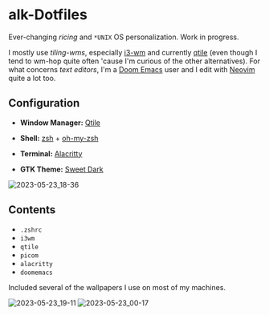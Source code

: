 # alk-Dotfiles
Ever-changing _ricing_ and `*UNIX` OS personalization. Work in progress.

I mostly use _tiling-wms_, especially [i3-wm](https://github.com/i3/i3) and currently [qtile](https://github.com/qtile/qtile) (even though I tend to wm-hop quite often 'cause I'm curious of the other alternatives). For what concerns _text editors_, I'm a [Doom Emacs](https://github.com/doomemacs/doomemacs) user and I edit with [Neovim](https://github.com/neovim/neovim) quite a lot too.

## Configuration

- **Window Manager:** [Qtile](https://github.com/qtile/qtile) 

- **Shell:** [zsh](https://www.zsh.org/) + [oh-my-zsh](https://ohmyz.sh/)

- **Terminal:** [Alacritty](https://github.com/alacritty/alacritty)

- **GTK Theme:** [Sweet Dark](https://github.com/EliverLara/Sweet)

![2023-05-23_18-36](https://github.com/alcestide/Dotfiles/assets/106203061/410fe864-2921-49de-94d7-3cb85bec2cc4)

## Contents

- `.zshrc`
- `i3wm`
- `qtile`
- `picom`
- `alacritty`
- `doomemacs`

Included several of the wallpapers I use on most of my machines.

![2023-05-23_19-11](https://github.com/alcestide/Dotfiles/assets/106203061/40d19df5-920f-49e3-8857-408d7780c930)
![2023-05-23_00-17](https://github.com/alcestide/Dotfiles/assets/106203061/09b7b455-9012-443f-865f-e41950e2750a)

